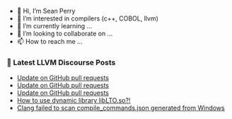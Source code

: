 - 👋 Hi, I’m Sean Perry
- 👀 I’m interested in compilers (c++, COBOL, llvm)
- 🌱 I’m currently learning ...
- 💞️ I’m looking to collaborate on ...
- 📫 How to reach me ...

<!---
s66perry/s66perry is a ✨ special ✨ repository because its `README.md` (this file) appears on your GitHub profile.
You can click the Preview link to take a look at your changes.
--->
### 📕 Latest LLVM Discourse Posts

<!-- DISCOURSE-LLVM:START -->
- [Update on GitHub pull requests](https://discourse.llvm.org/t/update-on-github-pull-requests/71540?page=8#post_150)
- [Update on GitHub pull requests](https://discourse.llvm.org/t/update-on-github-pull-requests/71540?page=8#post_149)
- [Update on GitHub pull requests](https://discourse.llvm.org/t/update-on-github-pull-requests/71540?page=8#post_148)
- [How to use dynamic library libLTO.so?!](https://discourse.llvm.org/t/how-to-use-dynamic-library-liblto-so/74541#post_6)
- [Clang failed to scan compile_commands.json generated from Windows](https://discourse.llvm.org/t/clang-failed-to-scan-compile-commands-json-generated-from-windows/74039#post_3)
<!-- DISCOURSE-LLVM:END -->
